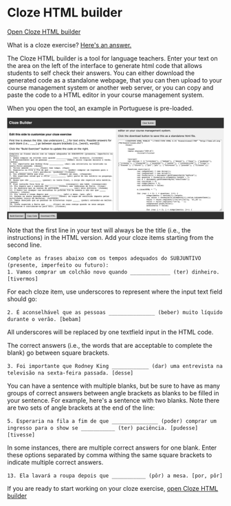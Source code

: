 # Cloze HTML builder

[Open Cloze HTML builder](http://htmlpreview.github.io/?https://github.com/picoral/cloze_html_builder/blob/master/index.html)

What is a cloze exercise? [Here's an answer.](https://en.wikipedia.org/wiki/Cloze_test) 

The Cloze HTML builder is a tool for language teachers. Enter your text on the area on the left of the interface to generate html code that allows students to self check their answers. You can either download the generated code as a standalone webpage, that you can then upload to your course management system or another web server, or you can copy and paste the code to a HTML editor in your course management system.

When you open the tool, an example in Portuguese is pre-loaded.

![alt text](screenshots/onload.png "screenshot of interface when first loaded")


Note that the first line in your text will always be the title (i.e., the instructions) in the HTML version. Add your cloze items starting from the second line.

```
Complete as frases abaixo com os tempos adequados do SUBJUNTIVO (presente, imperfeito ou futuro):
1. Vamos comprar um colchão novo quando _____________ (ter) dinheiro. [tivermos]
```

For each cloze item, use underscores to represent where the input text field should go:

```
2. É aconselhável que as pessoas _______________ (beber) muito líquido durante o verão. [bebam]
```

All underscores will be replaced by one textfield input in the HTML code.

The correct answers (i.e., the words that are acceptable to complete the blank) go between square brackets.

```
3. Foi importante que Rodney King ____________ (dar) uma entrevista na televisão na sexta-feira passada. [desse]
```

You can have a sentence with multiple blanks, but be sure to have as many groups of correct answers between angle brackets as blanks to be filled in your sentence. For example, here's a sentence with two blanks. Note there are two sets of angle brackets at the end of the line:

```
5. Esperaria na fila a fim de que _______________ (poder) comprar um ingresso para o show se ___________ (ter) paciência. [pudesse] [tivesse]
```

In some instances, there are multiple correct answers for one blank. Enter these options separated by comma withing the same square brackets to indicate multiple correct answers.

```
13. Ela lavará a roupa depois que ___________ (pôr) a mesa. [por, pôr]
```

If you are ready to start working on your cloze exercise, [open Cloze HTML builder](http://htmlpreview.github.io/?https://github.com/picoral/cloze_html_builder/blob/master/index.html)
